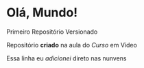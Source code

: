 # Olá, Mundo!

 Primeiro Repositório Versionado

 Repositório **criado** na aula do *Curso* em Vídeo

Essa linha eu _adicionei_ direto nas nunvens
